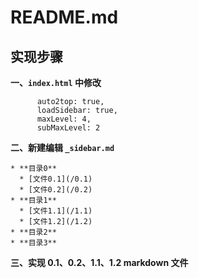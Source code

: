 # README.md
## 实现步骤

**一、`index.html` 中修改**
```
      auto2top: true,
      loadSidebar: true,
      maxLevel: 4,
      subMaxLevel: 2
```

**二、新建编辑 `_sidebar.md`**
```
* **目录0**
  * [文件0.1](/0.1)
  * [文件0.2](/0.2)
* **目录1**
  * [文件1.1](/1.1)
  * [文件1.2](/1.2)
* **目录2**
* **目录3**
```

**三、实现 0.1、0.2、1.1、1.2 markdown 文件**
